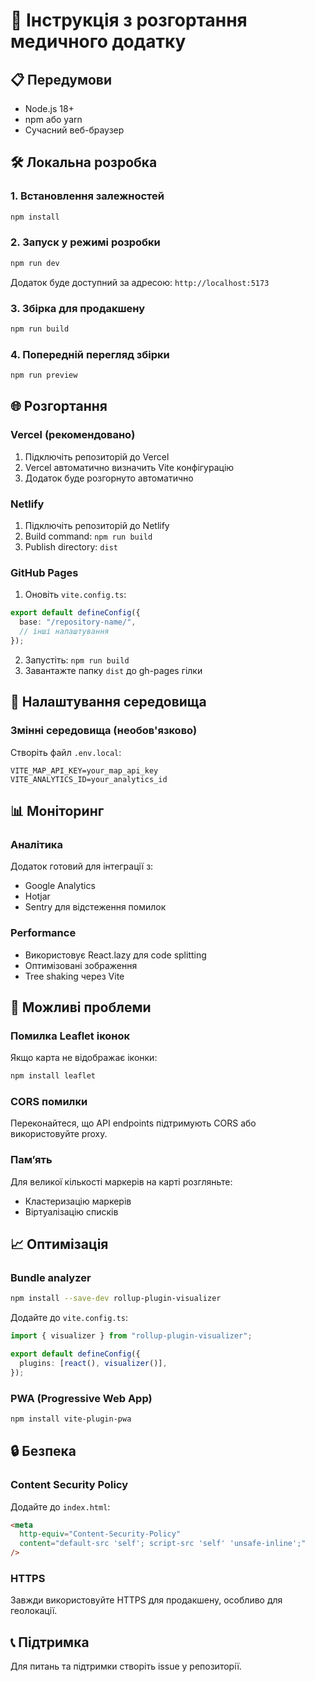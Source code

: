 # 🚀 Інструкція з розгортання медичного додатку

## 📋 Передумови

- Node.js 18+
- npm або yarn
- Сучасний веб-браузер

## 🛠️ Локальна розробка

### 1. Встановлення залежностей

```bash
npm install
```

### 2. Запуск у режимі розробки

```bash
npm run dev
```

Додаток буде доступний за адресою: `http://localhost:5173`

### 3. Збірка для продакшену

```bash
npm run build
```

### 4. Попередній перегляд збірки

```bash
npm run preview
```

## 🌐 Розгортання

### Vercel (рекомендовано)

1. Підключіть репозиторій до Vercel
2. Vercel автоматично визначить Vite конфігурацію
3. Додаток буде розгорнуто автоматично

### Netlify

1. Підключіть репозиторій до Netlify
2. Build command: `npm run build`
3. Publish directory: `dist`

### GitHub Pages

1. Оновіть `vite.config.ts`:

```typescript
export default defineConfig({
  base: "/repository-name/",
  // інші налаштування
});
```

2. Запустіть: `npm run build`
3. Завантажте папку `dist` до gh-pages гілки

## 🔧 Налаштування середовища

### Змінні середовища (необов'язково)

Створіть файл `.env.local`:

```
VITE_MAP_API_KEY=your_map_api_key
VITE_ANALYTICS_ID=your_analytics_id
```

## 📊 Моніторинг

### Аналітика

Додаток готовий для інтеграції з:

- Google Analytics
- Hotjar
- Sentry для відстеження помилок

### Performance

- Використовує React.lazy для code splitting
- Оптимізовані зображення
- Tree shaking через Vite

## 🚨 Можливі проблеми

### Помилка Leaflet іконок

Якщо карта не відображає іконки:

```bash
npm install leaflet
```

### CORS помилки

Переконайтеся, що API endpoints підтримують CORS або використовуйте proxy.

### Памʼять

Для великої кількості маркерів на карті розгляньте:

- Кластеризацію маркерів
- Віртуалізацію списків

## 📈 Оптимізація

### Bundle analyzer

```bash
npm install --save-dev rollup-plugin-visualizer
```

Додайте до `vite.config.ts`:

```typescript
import { visualizer } from "rollup-plugin-visualizer";

export default defineConfig({
  plugins: [react(), visualizer()],
});
```

### PWA (Progressive Web App)

```bash
npm install vite-plugin-pwa
```

## 🔒 Безпека

### Content Security Policy

Додайте до `index.html`:

```html
<meta
  http-equiv="Content-Security-Policy"
  content="default-src 'self'; script-src 'self' 'unsafe-inline';"
/>
```

### HTTPS

Завжди використовуйте HTTPS для продакшену, особливо для геолокації.

## 📞 Підтримка

Для питань та підтримки створіть issue у репозиторії.
